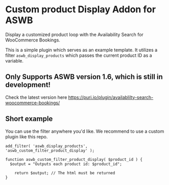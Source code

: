 # Custom product Display Addon for ASWB 

Display a customized product loop with the Availability Search for WooCommerce Bookings.

This is a simple plugin which serves as an example template. It utilizes a filter `aswb_display_products` which passes the current product ID as a variable.


## Only Supports ASWB version 1.6, which is still in development!

Check the latest version here https://puri.io/plugin/availablilty-search-woocommerce-bookings/

## Short example

You can use the filter anywhere you'd like. We recommend to use a custom plugin like this repo.

```
add_filter( 'aswb_display_products', 'aswb_custom_filter_product_display' );

function aswb_custom_filter_product_display( $product_id ) {
  $output = "Outputs each product id: $product_id";

	return $output; // The html must be returned
}
```
